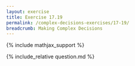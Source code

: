 ```yaml
---
layout: exercise
title: Exercise 17.19
permalink: /complex-decisions-exercises/17-19/
breadcrumb: Making Complex Decisions
---
```


{% include mathjax_support %}

<div><i class="arrow-up loader" data-chapter="complex-decisions-exercises" data-exercise="ex_19" data-rating="0"></i></div>
{% include_relative question.md %}
